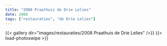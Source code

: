 ```yaml
---
title: "2008 Praathuis de Drie Lelies"
date: 2008
tags: ["restauraties", "de Drie Lelies"]
---
```


{{< gallery dir="images/restauraties/2008 Praathuis de Drie Lelies" />}}
{{< load-photoswipe >}}